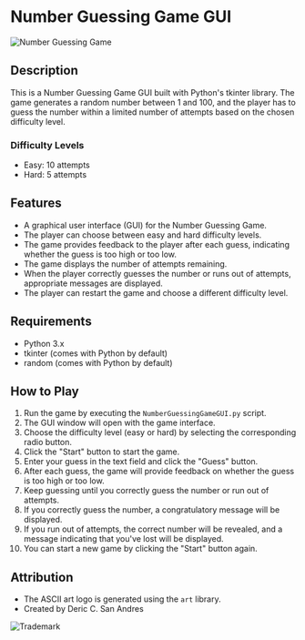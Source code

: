 # Number Guessing Game GUI

![Number Guessing Game](https://i.imgur.com/dw7E6E5.png)

## Description
This is a Number Guessing Game GUI built with Python's tkinter library. The game generates a random number between 1 and 100, and the player has to guess the number within a limited number of attempts based on the chosen difficulty level.

### Difficulty Levels
- Easy: 10 attempts
- Hard: 5 attempts

## Features
- A graphical user interface (GUI) for the Number Guessing Game.
- The player can choose between easy and hard difficulty levels.
- The game provides feedback to the player after each guess, indicating whether the guess is too high or too low.
- The game displays the number of attempts remaining.
- When the player correctly guesses the number or runs out of attempts, appropriate messages are displayed.
- The player can restart the game and choose a different difficulty level.

## Requirements
- Python 3.x
- tkinter (comes with Python by default)
- random (comes with Python by default)

## How to Play
1. Run the game by executing the `NumberGuessingGameGUI.py` script.
2. The GUI window will open with the game interface.
3. Choose the difficulty level (easy or hard) by selecting the corresponding radio button.
4. Click the "Start" button to start the game.
5. Enter your guess in the text field and click the "Guess" button.
6. After each guess, the game will provide feedback on whether the guess is too high or too low.
7. Keep guessing until you correctly guess the number or run out of attempts.
8. If you correctly guess the number, a congratulatory message will be displayed.
9. If you run out of attempts, the correct number will be revealed, and a message indicating that you've lost will be displayed.
10. You can start a new game by clicking the "Start" button again.

## Attribution
- The ASCII art logo is generated using the `art` library.
- Created by Deric C. San Andres

![Trademark](https://i.imgur.com/K70bTLs.png)
